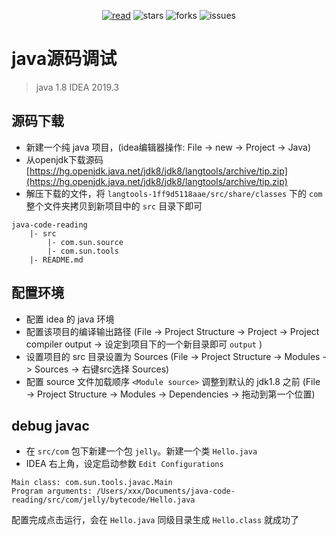 <div align="center">  
    <p>
        <a href="https://tf2jaguar.github.io"><img src="https://badgen.net/badge/tf2jaguar/read?icon=sourcegraph&color=4ab8a1" alt="read" /></a>
        <img src="https://badgen.net/github/stars/tf2jaguar/java-code-reading?icon=github&color=4ab8a1" alt="stars" />
        <img src="https://badgen.net/github/forks/tf2jaguar/java-code-reading?icon=github&color=4ab8a1" alt="forks" />
        <img src="https://badgen.net/github/open-issues/tf2jaguar/java-code-reading?icon=github" alt="issues" />
    </p>
</div>

# java源码调试

> java 1.8
> IDEA 2019.3

## 源码下载

- 新建一个纯 java 项目，(idea编辑器操作: File -> new -> Project -> Java)
- 从openjdk下载源码 [https://hg.openjdk.java.net/jdk8/jdk8/langtools/archive/tip.zip](https://hg.openjdk.java.net/jdk8/jdk8/langtools/archive/tip.zip)
- 解压下载的文件，将 `langtools-1ff9d5118aae/src/share/classes` 下的 `com` 整个文件夹拷贝到新项目中的 `src` 目录下即可

```
java-code-reading
    |- src
        |- com.sun.source
        |- com.sun.tools
    |- README.md
```

## 配置环境

- 配置 idea 的 java 环境
- 配置该项目的编译输出路径 (File -> Project Structure -> Project -> Project compiler output -> 设定到项目下的一个新目录即可 `output` )
- 设置项目的 src 目录设置为 Sources (File -> Project Structure -> Modules -> Sources -> 右键src选择 Sources)
- 配置 source 文件加载顺序 `<Module source>` 调整到默认的 jdk1.8 之前 (File -> Project Structure -> Modules -> Dependencies -> 拖动到第一个位置)

## debug javac

- 在 `src/com` 包下新建一个包 `jelly`。新建一个类 `Hello.java`
- IDEA 右上角，设定启动参数 `Edit Configurations`

```
Main class: com.sun.tools.javac.Main
Program arguments: /Users/xxx/Documents/java-code-reading/src/com/jelly/bytecode/Hello.java
```

配置完成点击运行，会在 `Hello.java` 同级目录生成 `Hello.class` 就成功了
